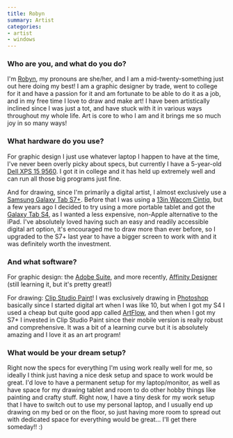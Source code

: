 ```yaml
---
title: Robyn
summary: Artist
categories:
- artist
- windows
---
```


### Who are you, and what do you do?

I'm [Robyn](https://twitter.com/haykebyr "Robyn's Twitter account."), my pronouns are she/her, and I am a mid-twenty-something just out here doing my best! I am a graphic designer by trade, went to college for it and have a passion for it and am fortunate to be able to do it as a job, and in my free time I love to draw and make art! I have been artistically inclined since I was just a tot, and have stuck with it in various ways throughout my whole life. Art is core to who I am and it brings me so much joy in so many ways!

### What hardware do you use?

For graphic design I just use whatever laptop I happen to have at the time, I've never been overly picky about specs, but currently I have a 5-year-old [Dell XPS 15 9560][xps-15-9560]. I got it in college and it has held up extremely well and can run all those big programs just fine.

And for drawing, since I'm primarily a digital artist, I almost exclusively use a [Samsung Galaxy Tab S7+][galaxy-tab-s7-plus]. Before that I was using a [13in Wacom Cintiq][cintiq], but a few years ago I decided to try using a more portable tablet and got the [Galaxy Tab S4][galaxy-tab-s4], as I wanted a less expensive, non-Apple alternative to the iPad. I've absolutely loved having such an easy and readily accessible digital art option, it's encouraged me to draw more than ever before, so I upgraded to the S7+ last year to have a bigger screen to work with and it was definitely worth the investment.

### And what software?

For graphic design: the [Adobe Suite][creative-suite], and more recently, [Affinity Designer][affinity-designer] (still learning it, but it's pretty great!)

For drawing: [Clip Studio Paint][clip-studio-paint]! I was exclusively drawing in [Photoshop][] basically since I started digital art when I was like 10, but when I got my S4 I used a cheap but quite good app called [ArtFlow][], and then when I got my S7+ I invested in Clip Studio Paint since their mobile version is really robust and comprehensive. It was a bit of a learning curve but it is absolutely amazing and I love it as an art program!

### What would be your dream setup?

Right now the specs for everything I'm using work really well for me, so ideally I think just having a nice desk setup and space to work would be great. I'd love to have a permanent setup for my laptop/monitor, as well as have space for my drawing tablet and room to do other hobby things like painting and crafty stuff. Right now, I have a tiny desk for my work setup that I have to switch out to use my personal laptop, and I usually end up drawing on my bed or on the floor, so just having more room to spread out with dedicated space for everything would be great... I'll get there someday!! :)

[affinity-designer]: https://en.wikipedia.org/wiki/Affinity_Designer "A vector graphics editor."
[artflow]: http://artflowstudio.com/ "A drawing app for Android."
[cintiq]: https://www.wacom.com/en/us/cintiq "A computer screen you can draw on."
[clip-studio-paint]: http://www.clipstudio.net/en "A drawing program aimed at manga artists."
[creative-suite]: https://www.adobe.com/creativecloud.html "A collection of design tools."
[galaxy-tab-s4]: https://www.samsung.com/us/explore/tab-s4/ "A 10.5 inch Android tablet."
[galaxy-tab-s7-plus]: https://www.samsung.com/us/tablets/tab-s7/ "A 12.4 inch Android tablet."
[photoshop]: https://www.adobe.com/products/photoshop.html "A bitmap image editor."
[xps-15-9560]: https://www.dell.com/us/dfh/p/xps-15-9560-laptop/pd "A 15.6 inch PC laptop."

